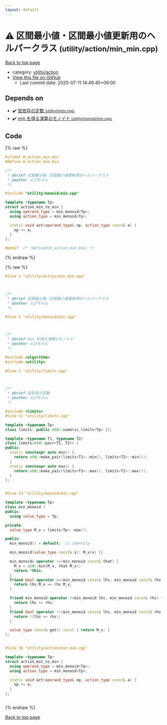 ```yaml
---
layout: default
---
```


<!-- mathjax config similar to math.stackexchange -->
<script type="text/javascript" async
  src="https://cdnjs.cloudflare.com/ajax/libs/mathjax/2.7.5/MathJax.js?config=TeX-MML-AM_CHTML">
</script>
<script type="text/x-mathjax-config">
  MathJax.Hub.Config({
    TeX: { equationNumbers: { autoNumber: "AMS" }},
    tex2jax: {
      inlineMath: [ ['$','$'] ],
      processEscapes: true
    },
    "HTML-CSS": { matchFontHeight: false },
    displayAlign: "left",
    displayIndent: "2em"
  });
</script>

<script type="text/javascript" src="https://cdnjs.cloudflare.com/ajax/libs/jquery/3.4.1/jquery.min.js"></script>
<script src="https://cdn.jsdelivr.net/npm/jquery-balloon-js@1.1.2/jquery.balloon.min.js" integrity="sha256-ZEYs9VrgAeNuPvs15E39OsyOJaIkXEEt10fzxJ20+2I=" crossorigin="anonymous"></script>
<script type="text/javascript" src="../../../assets/js/copy-button.js"></script>
<link rel="stylesheet" href="../../../assets/css/copy-button.css" />


# :warning: 区間最小値・区間最小値更新用のヘルパークラス <small>(utility/action/min_min.cpp)</small>

<a href="../../../index.html">Back to top page</a>

* category: <a href="../../../index.html#f9ed6bc15c58239d0b090799c8486b17">utility/action</a>
* <a href="{{ site.github.repository_url }}/blob/master/utility/action/min_min.cpp">View this file on GitHub</a>
    - Last commit date: 2020-07-11 14:49:45+09:00




## Depends on

* :heavy_check_mark: <a href="../limits.cpp.html">型依存の定数 <small>(utility/limits.cpp)</small></a>
* :heavy_check_mark: <a href="../monoid/min.cpp.html">min を得る演算のモノイド <small>(utility/monoid/min.cpp)</small></a>


## Code

<a id="unbundled"></a>
{% raw %}
```cpp
#ifndef H_action_min_min
#define H_action_min_min

/**
 * @brief 区間最小値・区間最小値更新用のヘルパークラス
 * @author えびちゃん
 */

#include "utility/monoid/min.cpp"

template <typename Tp>
struct action_min_to_min {
  using operand_type = min_monoid<Tp>;
  using action_type = min_monoid<Tp>;

  static void act(operand_type& op, action_type const& a) {
    op += a;
  }
};

#endif  /* !defined(H_action_min_min) */

```
{% endraw %}

<a id="bundled"></a>
{% raw %}
```cpp
#line 1 "utility/action/min_min.cpp"



/**
 * @brief 区間最小値・区間最小値更新用のヘルパークラス
 * @author えびちゃん
 */

#line 1 "utility/monoid/min.cpp"



/**
 * @brief min を得る演算のモノイド
 * @author えびちゃん
 */

#include <algorithm>
#include <utility>

#line 1 "utility/limits.cpp"



/**
 * @brief 型依存の定数
 * @author えびちゃん
 */

#include <limits>
#line 11 "utility/limits.cpp"

template <typename Tp>
class limits: public std::numeric_limits<Tp> {};

template <typename T1, typename T2>
class limits<std::pair<T1, T2>> {
public:
  static constexpr auto min() {
    return std::make_pair(limits<T1>::min(), limits<T2>::min());
  }
  static constexpr auto max() {
    return std::make_pair(limits<T1>::max(), limits<T2>::max());
  }
};


#line 13 "utility/monoid/min.cpp"

template <typename Tp>
class min_monoid {
public:
  using value_type = Tp;

private:
  value_type M_x = limits<Tp>::max();

public:
  min_monoid() = default;  // identity

  min_monoid(value_type const& x): M_x(x) {}

  min_monoid& operator +=(min_monoid const& that) {
    M_x = std::min(M_x, that.M_x);
    return *this;
  }
  friend bool operator ==(min_monoid const& lhs, min_monoid const& rhs) {
    return lhs.M_x == rhs.M_x;
  }

  friend min_monoid operator +(min_monoid lhs, min_monoid const& rhs) {
    return lhs += rhs;
  }
  friend bool operator !=(min_monoid const& lhs, min_monoid const& rhs) {
    return !(lhs == rhs);
  }

  value_type const& get() const { return M_x; }
};


#line 10 "utility/action/min_min.cpp"

template <typename Tp>
struct action_min_to_min {
  using operand_type = min_monoid<Tp>;
  using action_type = min_monoid<Tp>;

  static void act(operand_type& op, action_type const& a) {
    op += a;
  }
};



```
{% endraw %}

<a href="../../../index.html">Back to top page</a>

